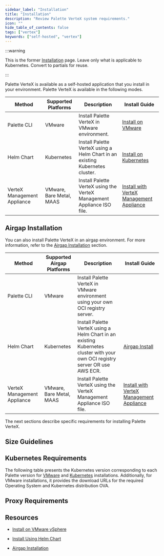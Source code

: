 ```yaml
---
sidebar_label: "Installation"
title: "Installation"
description: "Review Palette VerteX system requirements."
icon: ""
hide_table_of_contents: false
tags: ["vertex"]
keywords: ["self-hosted", "vertex"]
---
```


:::warning

This is the former [Installation](https://docs.spectrocloud.com/vertex/install-palette-vertex/) page. Leave only what is
applicable to Kubernetes. Convert to partials for reuse.

:::

Palette VerteX is available as a self-hosted application that you install in your environment. Palette VerteX is
available in the following modes.

| **Method**                              | **Supported Platforms**  | **Description**                                                              | **Install Guide**                                                          |
| --------------------------------------- | ------------------------ | ---------------------------------------------------------------------------- | -------------------------------------------------------------------------- |
| Palette CLI                             | VMware                   | Install Palette VerteX in VMware environment.                                | [Install on VMware](./install-on-vmware/install.md)                        |
| Helm Chart                              | Kubernetes               | Install Palette VerteX using a Helm Chart in an existing Kubernetes cluster. | [Install on Kubernetes](./install-on-kubernetes/install.md)                |
| <TpBadge /> VerteX Management Appliance | VMware, Bare Metal, MAAS | Install Palette VerteX using the VerteX Management Appliance ISO file.       | [Install with VerteX Management Appliance](vertex-management-appliance.md) |

## Airgap Installation

You can also install Palette VerteX in an airgap environment. For more information, refer to the
[Airgap Installation](./airgap.md) section.

| **Method**                              | **Supported Airgap Platforms** | **Description**                                                                                                               | **Install Guide**                                                          |
| --------------------------------------- | ------------------------------ | ----------------------------------------------------------------------------------------------------------------------------- | -------------------------------------------------------------------------- |
| Palette CLI                             | VMware                         | Install Palette VerteX in VMware environment using your own OCI registry server.                                              |
| Helm Chart                              | Kubernetes                     | Install Palette VerteX using a Helm Chart in an existing Kubernetes cluster with your own OCI registry server OR use AWS ECR. | [Airgap Install](./install-on-kubernetes/airgap-install/airgap-install.md) |
| <TpBadge /> VerteX Management Appliance | VMware, Bare Metal, MAAS       | Install Palette VerteX using the VerteX Management Appliance ISO file.                                                        | [Install with VerteX Management Appliance](vertex-management-appliance.md) |

The next sections describe specific requirements for installing Palette VerteX.

## Size Guidelines

<PartialsComponent category="self-hosted" name="size-guidelines" edition="VerteX" app="VerteX Management Appliance" />

## Kubernetes Requirements

<!-- prettier-ignore-start -->

The following table presents the Kubernetes version corresponding to each Palette version for
[VMware](../../vertex/install-palette-vertex/install-on-vmware/install-on-vmware.md) and
[Kubernetes](../../vertex/install-palette-vertex/install-on-kubernetes/install-on-kubernetes.md) installations.
Additionally, for VMware installations, it provides the download URLs for the required Operating System and Kubernetes
distribution OVA.

<!-- prettier-ignore-end -->

<Tabs>
<TabItem label="VMware" value="VMware">

<PartialsComponent category="vertex" name="palette-vmware-kubernetes-versions" />

</TabItem>

<TabItem label="Kubernetes" value="Kubernetes">

<PartialsComponent category="self-hosted-and-vertex" name="palette-kubernetes-versions" />

</TabItem>
</Tabs>

## Proxy Requirements

<PartialsComponent category="self-hosted" name="required-domains" edition="VerteX" />

## Resources

- [Install on VMware vSphere](install-on-vmware/install-on-vmware.md)

- [Install Using Helm Chart](install-on-kubernetes/install-on-kubernetes.md)

- [Airgap Installation](./airgap.md)
